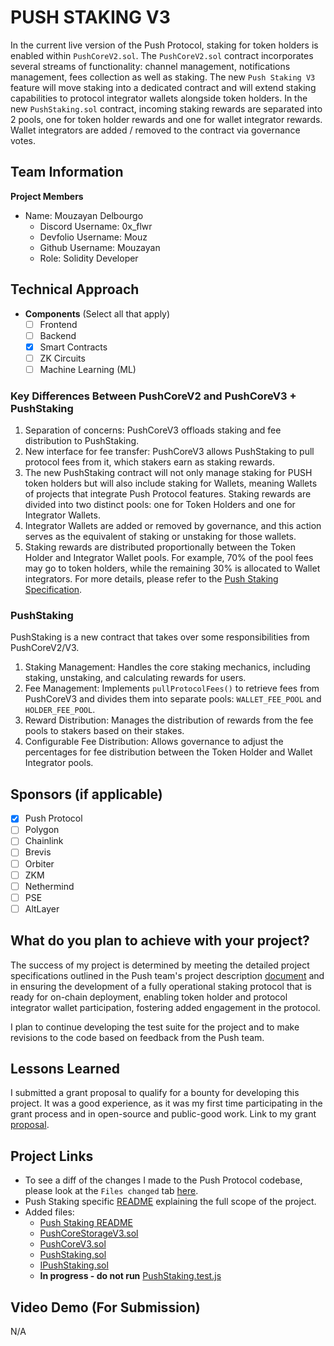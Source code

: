 # PUSH STAKING V3

In the current live version of the Push Protocol, staking for token holders is enabled within `PushCoreV2.sol`. The `PushCoreV2.sol` contract incorporates several streams of functionality: channel management, notifications management, fees collection as well as staking.
The new `Push Staking V3` feature will move staking into a dedicated contract and will extend staking capabilities to protocol integrator wallets alongside token holders. In the new `PushStaking.sol` contract, incoming staking rewards are separated into 2 pools, one for token holder rewards and one for wallet integrator rewards. Wallet integrators are added / removed to the contract via governance votes.

## Team Information

**Project Members**

- Name: Mouzayan Delbourgo
  - Discord Username: 0x_flwr
  - Devfolio Username: Mouz
  - Github Username: Mouzayan
  - Role: Solidity Developer

## Technical Approach

- **Components** (Select all that apply)
  - [ ] Frontend
  - [ ] Backend
  - [X] Smart Contracts
  - [ ] ZK Circuits
  - [ ] Machine Learning (ML)

### Key Differences Between PushCoreV2 and PushCoreV3 + PushStaking
1. Separation of concerns: PushCoreV3 offloads staking and fee distribution to PushStaking.
2. New interface for fee transfer: PushCoreV3 allows PushStaking to pull protocol fees from it, which stakers earn as staking rewards.
3. The new PushStaking contract will not only manage staking for PUSH token holders but will also include staking for Wallets, meaning Wallets of projects that integrate Push Protocol features. Staking rewards are divided into two distinct pools: one for Token Holders and one for Integrator Wallets.
4. Integrator Wallets are added or removed by governance, and this action serves as the equivalent of staking or unstaking for those wallets.
5. Staking rewards are distributed proportionally between the Token Holder and Integrator Wallet pools. For example, 70% of the pool fees may go to token holders, while the remaining 30% is allocated to Wallet integrators.
For more details, please refer to the [Push Staking Specification](https://pushprotocol.notion.site/Push-Staking-v3-111188aea7f4806c94edd1d85d2eadbb#111188aea7f48024ba1fd6e26bbbaef5).

### PushStaking
PushStaking is a new contract that takes over some responsibilities from PushCoreV2/V3.
1.	Staking Management: Handles the core staking mechanics, including staking, unstaking, and calculating rewards for users.
2.	Fee Management: Implements `pullProtocolFees()` to retrieve fees from PushCoreV3 and divides them into separate pools: `WALLET_FEE_POOL` and `HOLDER_FEE_POOL`.
3.	Reward Distribution: Manages the distribution of rewards from the fee pools to stakers based on their stakes.
4.	Configurable Fee Distribution: Allows governance to adjust the percentages for fee distribution between the Token Holder and Wallet Integrator pools.

## Sponsors (if applicable)

- [X] Push Protocol
- [ ] Polygon
- [ ] Chainlink
- [ ] Brevis
- [ ] Orbiter
- [ ] ZKM
- [ ] Nethermind
- [ ] PSE
- [ ] AltLayer

## What do you plan to achieve with your project?

The success of my project is determined by meeting the detailed project specifications outlined in the Push team's project description [document](https://pushprotocol.notion.site/Push-Staking-v3-111188aea7f4806c94edd1d85d2eadbb#111188aea7f48024ba1fd6e26bbbaef5) and in ensuring the development of a fully operational staking protocol that is ready for on-chain deployment, enabling token holder and protocol integrator wallet participation, fostering added engagement in the protocol.

I plan to continue developing the test suite for the project and to make revisions to the code based on feedback from the Push team.

## Lessons Learned

I submitted a grant proposal to qualify for a bounty for developing this project. It was a good experience, as it was my first time participating in the grant process and in open-source and public-good work.
Link to my grant
[proposal](https://app.charmverse.io/push-dao/pushstakingv3-5437035867423043).

## Project Links

- To see a diff of the changes I made to the Push Protocol codebase, please look at the `Files changed` tab [here](https://github.com/Mouzayan/push-staking/compare/master...v3-staking).
- Push Staking specific [README](https://github.com/Mouzayan/push-staking/blob/v3-staking/README_V3STAKING.md) explaining the full scope of the project.
- Added files:
   -  [Push Staking README](https://github.com/Mouzayan/push-staking/blob/v3-staking/README_V3STAKING.md)
   -  [PushCoreStorageV3.sol](https://github.com/Mouzayan/push-staking/blob/v3-staking/contracts/PushCore/PushCoreStorageV3.sol)
   -  [PushCoreV3.sol](https://github.com/Mouzayan/push-staking/blob/v3-staking/contracts/PushCore/PushCoreV3.sol)
   -  [PushStaking.sol](https://github.com/Mouzayan/push-staking/blob/v3-staking/contracts/PushStaking/PushStaking.sol)
   -  [IPushStaking.sol](https://github.com/Mouzayan/push-staking/blob/v3-staking/contracts/interfaces/IPushStaking.sol)
   - **In progress - do not run** [PushStaking.test.js](https://github.com/Mouzayan/push-staking/blob/v3-staking/test/v3/PushStaking.test.js)


## Video Demo (For Submission)

N/A